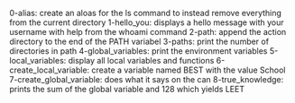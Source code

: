 0-alias: create an aloas for the ls command to instead remove everything from the current directory
1-hello_you: displays a hello message with your username with help from the whoami command
2-path: append the action directory to the end of the PATH variabel
3-paths: print the number of directories in path
4-global_variables: print the environment variables
5-local_variables: display all local variables and functions
6-create_local_variable: create a variable named BEST with the value School
7-create_global_variable: does what it says on the can
8-true_knowledge: prints the sum of the global variable and 128 which yields LEET
